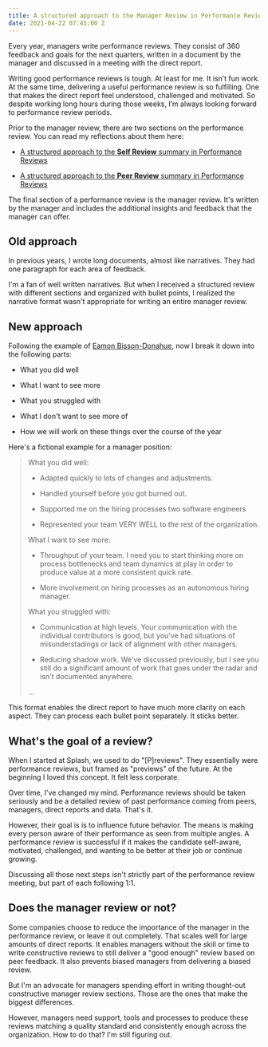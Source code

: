 ```yaml
---
title: A structured approach to the Manager Review in Performance Reviews
date: 2021-04-22 07:45:00 Z
---
```


Every year, managers write performance reviews. They consist of 360 feedback and goals for the next quarters, written in a document by the manager and discussed in a meeting with the direct report.

Writing good performance reviews is tough. At least for me. It isn’t fun work. At the same time, delivering a useful performance review is so fulfilling. One that makes the direct report feel understood, challenged and motivated. So despite working long hours during those weeks, I’m always looking forward to performance review periods.

Prior to the manager review, there are two sections on the performance review. You can read my reflections about them here:

* [A structured approach to the ](https://guillermodelapuente.com/blog/structured-approach-self-review-in-performance-reviews/)**[Self Review](https://guillermodelapuente.com/blog/structured-approach-self-review-in-performance-reviews/)**[ summary in Performance Reviews](https://guillermodelapuente.com/blog/structured-approach-self-review-in-performance-reviews/)

* [A structured approach to the ](https://guillermodelapuente.com/blog/structured-approach-peer-review-summary-in-performance-reviews/)**[Peer Review](https://guillermodelapuente.com/blog/structured-approach-peer-review-summary-in-performance-reviews/)**[ summary in Performance Reviews](https://guillermodelapuente.com/blog/structured-approach-peer-review-summary-in-performance-reviews/)

The final section of a performance review is the manager review. It's written by the manager and includes the additional insights and feedback that the manager can offer.

## Old approach

In previous years, I wrote long documents, almost like narratives. They had one paragraph for each area of feedback.

I'm a fan of well written narratives. But when I received a structured review with different sections and organized with bullet points, I realized the narrative format wasn't appropriate for writing an entire manager review.

## New approach

Following the example of  [Eamon Bisson-Donahue](https://www.linkedin.com/in/eamon-bisson-donahue/), now I break it down into the following parts:

* What you did well

* What I want to see more

* What you struggled with

* What I don't want to see more of

* How we will work on these things over the course of the year

Here's a fictional example for a manager position:

> What you did well:
>
> * Adapted quickly to lots of changes and adjustments.
>
> * Handled yourself before you got burned out.
>
> * Supported me on the hiring processes two software engineers
>
> * Represented your team VERY WELL to the rest of the organization.
>
> What I want to see more:
>
> * Throughput of your team. I need you to start thinking more on process bottlenecks and team dynamics at play in order to produce value at a more consistent quick rate.
>
> * More involvement on hiring processes as an autonomous hiring manager.
>
> What you struggled with:
>
> * Communication at high levels. Your communication with the individual contributors is good, but you've had situations of misunderstadings or lack of alignment with other managers.
>
> * Reducing shadow work. We've discussed previously, but I see you still do a significant amount of work that goes under the radar and isn't documented anywhere.
>
> ...

This format enables the direct report to have much more clarity on each aspect. They can process each bullet point separately. It sticks better.

## What's the goal of a review?

When I started at Splash, we used to do "\[P\]reviews". They essentially were performance reviews, but framed as "previews" of the future. At the beginning I loved this concept. It felt less corporate.

Over time, I've changed my mind. Performance reviews should be taken seriously and be a detailed review of past performance coming from peers, managers, direct reports and data. That's it.

However, their goal is is to influence future behavior. The means is making every person aware of their performance as seen from multiple angles. A performance review is successful if it makes the candidate self-aware, motivated, challenged, and wanting to be better at their job or continue growing.

Discussing all those next steps isn't strictly part of the performance review meeting, but part of each following 1:1.

## Does the manager review or not?

Some companies choose to reduce the importance of the manager in the performance review, or leave it out completely. That scales well for large amounts of direct reports. It enables managers without the skill or time to write constructive reviews to still deliver a "good enough" review based on peer feedback. It also prevents biased managers from delivering a biased review.

But I'm an advocate for managers spending effort in writing thought-out constructive manager review sections. Those are the ones that make the biggest differences.

However, managers need support, tools and processes to produce these reviews matching a quality standard and consistently enough across the organization. How to do that? I'm still figuring out.
